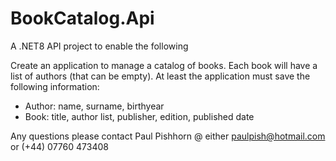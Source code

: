 # BookCatalog.Api

A .NET8 API project to enable the following 

Create an application to manage a catalog of books. Each book will have a list of authors (that can be empty). At least the application must save the following information:
* Author: name, surname, birthyear
* Book: title, author list, publisher, edition, published date

Any questions please contact Paul Pishhorn @ either paulpish@hotmail.com or (+44) 07760 473408 
